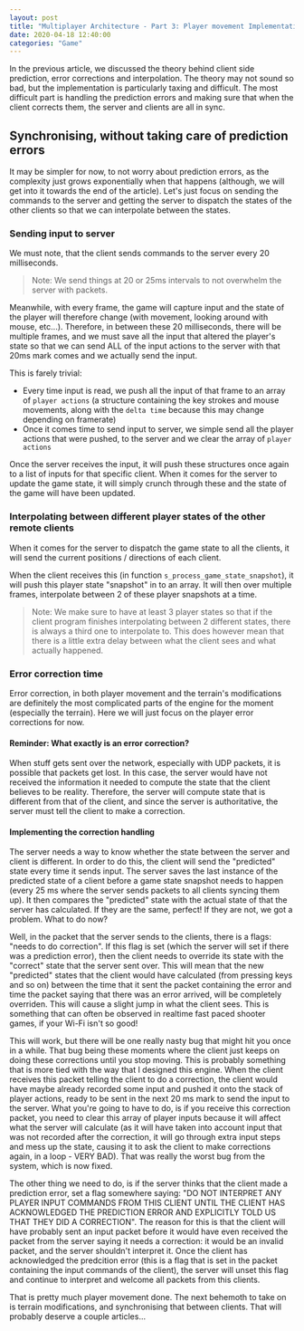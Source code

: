 ```yaml
---
layout: post
title: "Multiplayer Architecture - Part 3: Player movement Implementation"
date: 2020-04-18 12:40:00
categories: "Game"
---
```


In the previous article, we discussed the theory behind client side prediction, error corrections and interpolation. The theory may not sound so bad, but the implementation is particularly taxing and difficult. The most difficult part is handling the prediction errors and making sure that when the client corrects them, the server and clients are all in sync.

## Synchronising, without taking care of prediction errors

It may be simpler for now, to not worry about prediction errors, as the complexity just grows exponentially when that happens (although, we will get into it towards the end of the article). Let's just focus on sending the commands to the server and getting the server to dispatch the states of the other clients so that we can interpolate between the states.

### Sending input to server

We must note, that the client sends commands to the server every 20 milliseconds.

> Note: We send things at 20 or 25ms intervals to not overwhelm the server with packets.

Meanwhile, with every frame, the game will capture input and the state of the player will therefore change (with movement, looking around with mouse, etc...). Therefore, in between these 20 milliseconds, there will be multiple frames, and we must save all the input that altered the player's state so that we can send ALL of the input actions to the server with that 20ms mark comes and we actually send the input. 

This is farely trivial:

- Every time input is read, we push all the input of that frame to an array of `player actions` (a structure containing the key strokes and mouse movements, along with the `delta time` because this may change depending on framerate)
- Once it comes time to send input to server, we simple send all the player actions that were pushed, to the server and we clear the array of `player actions`

Once the server receives the input, it will push these structures once again to a list of inputs for that specific client. When it comes for the server to update the game state, it will simply crunch through these and the state of the game will have been updated.

### Interpolating between different player states of the other remote clients

When it comes for the server to dispatch the game state to all the clients, it will send the current positions / directions of each client.

When the client receives this (in function `s_process_game_state_snapshot`), it will push this player state "snapshot" in to an array. It will then over multiple frames, interpolate between 2 of these player snapshots at a time.

> Note: We make sure to have at least 3 player states so that if the client program finishes interpolating between 2 different states, there is always a third one to interpolate to. This does however mean that there is a little extra delay between what the client sees and what actually happened.

### Error correction time

Error correction, in both player movement and the terrain's modifications are definitely the most complicated parts of the engine for the moment (especially the terrain). Here we will just focus on the player error corrections for now.

#### Reminder: What exactly is an error correction?

When stuff gets sent over the network, especially with UDP packets, it is possible that packets get lost. In this case, the server would have not received the information it needed to compute the state that the client believes to be reality. Therefore, the server will compute state that is different from that of the client, and since the server is authoritative, the server must tell the client to make a correction.

#### Implementing the correction handling

The server needs a way to know whether the state between the server and client is different. In order to do this, the client will send the "predicted" state every time it sends input. The server saves the last instance of the predicted state of a client before a game state snapshot needs to happen (every 25 ms where the server sends packets to all clients syncing them up). It then compares the "predicted" state with the actual state of that the server has calculated. If they are the same, perfect! If they are not, we got a problem. What to do now?

Well, in the packet that the server sends to the clients, there is a flags: "needs to do correction". If this flag is set (which the server will set if there was a prediction error), then the client needs to override its state with the "correct" state that the server sent over. This will mean that the new "predicted" states that the client would have calculated (from pressing keys and so on) between the time that it sent the packet containing the error and time the packet saying that there was an error arrived, will be completely overriden. This will cause a slight jump in what the client sees. This is something that can often be observed in realtime fast paced shooter games, if your Wi-Fi isn't so good!

This will work, but there will be one really nasty bug that might hit you once in a while. That bug being these moments where the client just keeps on doing these corrections until you stop moving. This is probably something that is more tied with the way that I designed this engine. When the client receives this packet telling the client to do a correction, the client would have maybe already recorded some input and pushed it onto the stack of player actions, ready to be sent in the next 20 ms mark to send the input to the server. What you're going to have to do, is if you receive this correction packet, you need to clear this array of player inputs because it will affect what the server will calculate (as it will have taken into account input that was not recorded after the correction, it will go through extra input steps and mess up the state, causing it to ask the client to make corrections again, in a loop - VERY BAD). That was really the worst bug from the system, which is now fixed.

The other thing we need to do, is if the server thinks that the client made a prediction error, set a flag somewhere saying: "DO NOT INTERPRET ANY PLAYER INPUT COMMANDS FROM THIS CLIENT UNTIL THE CLIENT HAS ACKNOWLEDGED THE PREDICTION ERROR AND EXPLICITLY TOLD US THAT THEY DID A CORRECTION". The reason for this is that the client will have probably sent an input packet before it would have even received the packet from the server saying it needs a correction: it would be an invalid packet, and the server shouldn't interpret it. Once the client has acknowledged the predcition error (this is a flag that is set in the packet containing the input commands of the client), the server will unset this flag and continue to interpret and welcome all packets from this clients.

That is pretty much player movement done. The next behemoth to take on is terrain modifications, and synchronising that between clients. That will probably deserve a couple articles...
